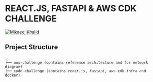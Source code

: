 # REACT.JS, FASTAPI & AWS CDK CHALLENGE

[![Mikaeel Khalid](https://badgen.now.sh/badge/by/mikaeelkhalid/purple)](https://github.com/mikaeelkhalid)

## Project Structure

```
.
├── aws-challenge (contains reference architecture and for network diagram)
├── code-challenge (contains react.js, fastapi, aws cdk infra and docker)
```

